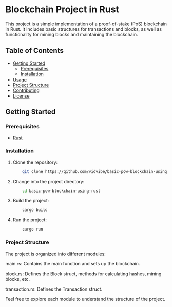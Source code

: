 # Blockchain Project in Rust

This project is a simple implementation of a proof-of-stake (PoS) blockchain in Rust. It includes basic structures for transactions and blocks, as well as functionality for mining blocks and maintaining the blockchain.

## Table of Contents

- [Getting Started](#getting-started)
  - [Prerequisites](#prerequisites)
  - [Installation](#installation)
- [Usage](#usage)
- [Project Structure](#project-structure)
- [Contributing](#contributing)
- [License](#license)

## Getting Started

### Prerequisites

- [Rust](https://www.rust-lang.org/tools/install)

### Installation

1. Clone the repository:

    ```bash
        git clone https://github.com/vidvibe/basic-pow-blockchain-using-rust

2. Change into the project directory:
    ```bash
        cd basic-pow-blockchain-using-rust

3. Build the project:
    ```bash
        cargo build

4. Run the project:
    ```bash
        cargo run

### Project Structure
The project is organized into different modules:

main.rs: Contains the main function and sets up the blockchain.

block.rs: Defines the Block struct, methods for calculating hashes, mining blocks, etc.

transaction.rs: Defines the Transaction struct.

Feel free to explore each module to understand the structure of the project.

